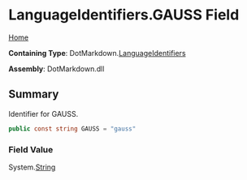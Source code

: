 <a name="_top"></a>

# LanguageIdentifiers\.GAUSS Field

[Home](../../../README.md#_top)

**Containing Type**: DotMarkdown\.[LanguageIdentifiers](../README.md#_top)

**Assembly**: DotMarkdown\.dll

## Summary

Identifier for GAUSS\.

```csharp
public const string GAUSS = "gauss"
```

### Field Value

System\.[String](https://docs.microsoft.com/en-us/dotnet/api/system.string)